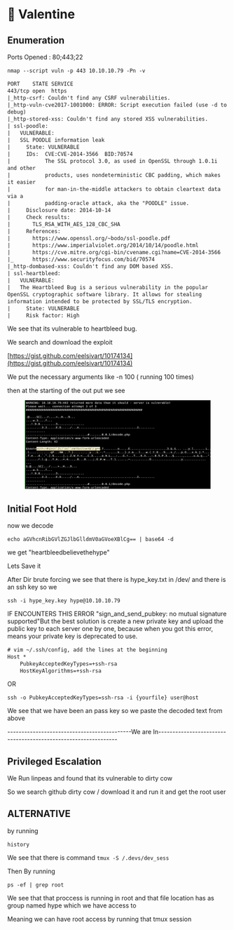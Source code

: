 # 💟 Valentine

## Enumeration

Ports Opened : 80;443;22

```
nmap --script vuln -p 443 10.10.10.79 -Pn -v
```

```
PORT    STATE SERVICE
443/tcp open  https
|_http-csrf: Couldn't find any CSRF vulnerabilities.
|_http-vuln-cve2017-1001000: ERROR: Script execution failed (use -d to debug)
|_http-stored-xss: Couldn't find any stored XSS vulnerabilities.
| ssl-poodle: 
|   VULNERABLE:
|   SSL POODLE information leak
|     State: VULNERABLE
|     IDs:  CVE:CVE-2014-3566  BID:70574
|           The SSL protocol 3.0, as used in OpenSSL through 1.0.1i and other
|           products, uses nondeterministic CBC padding, which makes it easier
|           for man-in-the-middle attackers to obtain cleartext data via a
|           padding-oracle attack, aka the "POODLE" issue.
|     Disclosure date: 2014-10-14
|     Check results:
|       TLS_RSA_WITH_AES_128_CBC_SHA
|     References:
|       https://www.openssl.org/~bodo/ssl-poodle.pdf
|       https://www.imperialviolet.org/2014/10/14/poodle.html
|       https://cve.mitre.org/cgi-bin/cvename.cgi?name=CVE-2014-3566
|_      https://www.securityfocus.com/bid/70574
|_http-dombased-xss: Couldn't find any DOM based XSS.
| ssl-heartbleed: 
|   VULNERABLE:
|   The Heartbleed Bug is a serious vulnerability in the popular OpenSSL cryptographic software library. It allows for stealing information intended to be protected by SSL/TLS encryption.
|     State: VULNERABLE
|     Risk factor: High
```

We see that its vulnerable to heartbleed bug.

We search and download the exploit

[https://gist.github.com/eelsivart/10174134](https://gist.github.com/eelsivart/10174134)

We put the necessary arguments like -n 100 ( running 100 times)

&#x20;then at the starting of the out put we see&#x20;

<figure><img src="../../.gitbook/assets/image.png" alt=""><figcaption></figcaption></figure>

## Initial Foot Hold

now we decode&#x20;

```
echo aGVhcnRibGVlZGJlbGlldmV0aGVoeXBlCg== | base64 -d
```

we get "heartbleedbelievethehype"

Lets Save it

After Dir brute forcing we see that there is hype\_key.txt in /dev/ and there is an ssh key so we&#x20;

```
ssh -i hype_key.key hype@10.10.10.79
```

IF ENCOUNTERS THIS ERROR "sign\_and\_send\_pubkey: no mutual signature supported"But the best solution is create a new private key and upload the public key to each server one by one, because when you got this error, means your private key is deprecated to use.

```
# vim ~/.ssh/config, add the lines at the beginning
Host *
    PubkeyAcceptedKeyTypes=+ssh-rsa
    HostKeyAlgorithms=+ssh-rsa
```

OR

```
ssh -o PubkeyAcceptedKeyTypes=ssh-rsa -i {yourfile} user@host
```

We see that we have been an pass key so we paste the decoded text from above

\--------------------------------------------We are In---------------------------------------------------------------&#x20;

## Privileged Escalation&#x20;

We Run linpeas and found that its vulnerable to dirty cow

So we search github dirty cow / download it and run it and get the root user

## ALTERNATIVE&#x20;

&#x20;by running

```
history
```

We see that there is command `tmux -S /.devs/dev_sess`

Then By running&#x20;

```
ps -ef | grep root
```

We see that that proccess is running in root and that file location has as group named hype which we have access to

Meaning we can have root access by running that tmux session
